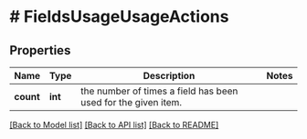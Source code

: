 # # FieldsUsageUsageActions

## Properties

Name | Type | Description | Notes
------------ | ------------- | ------------- | -------------
**count** | **int** | the number of times a field has been used for the given item. |

[[Back to Model list]](../../README.md#models) [[Back to API list]](../../README.md#endpoints) [[Back to README]](../../README.md)
